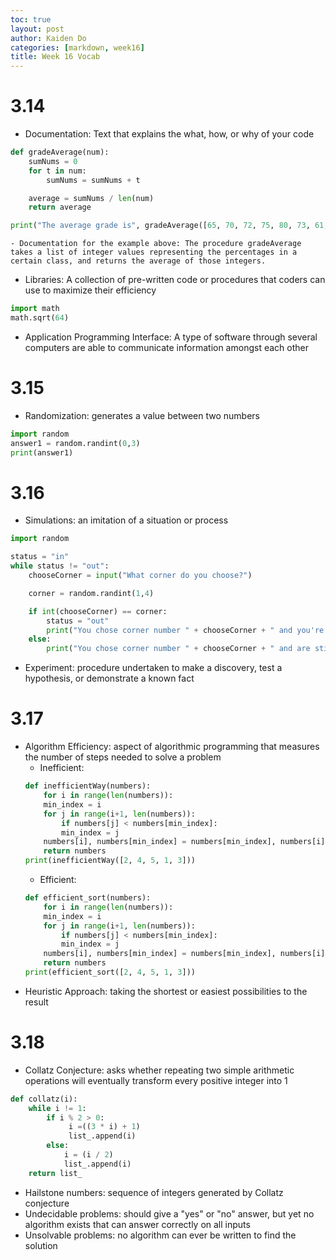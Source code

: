 ```yaml
---
toc: true
layout: post
author: Kaiden Do
categories: [markdown, week16]
title: Week 16 Vocab
---
```

# 3.14
- Documentation: Text that explains the what, how, or why of your code
```python
def gradeAverage(num):
    sumNums = 0
    for t in num:
        sumNums = sumNums + t

    average = sumNums / len(num)
    return average

print("The average grade is", gradeAverage([65, 70, 72, 75, 80, 73, 61, 84, 81, 83]))
```
    - Documentation for the example above: The procedure gradeAverage takes a list of integer values representing the percentages in a certain class, and returns the average of those integers.
- Libraries: A collection of pre-written code or procedures that coders can use to maximize their efficiency
```python
import math
math.sqrt(64)
```
- Application Programming Interface: A type of software through several computers are able to communicate information amongst each other
# 3.15
- Randomization: generates a value between two numbers
```python
import random
answer1 = random.randint(0,3)
print(answer1)
```
# 3.16
- Simulations: an imitation of a situation or process
```python
import random

status = "in"
while status != "out":
    chooseCorner = input("What corner do you choose?")

    corner = random.randint(1,4)

    if int(chooseCorner) == corner:
        status = "out"
        print("You chose corner number " + chooseCorner + " and you're OUT")
    else:
        print("You chose corner number " + chooseCorner + " and are still in!")
```
- Experiment: procedure undertaken to make a discovery, test a hypothesis, or demonstrate a known fact
# 3.17
- Algorithm Efficiency: aspect of algorithmic programming that measures the number of steps needed to solve a problem
    - Inefficient:
    ```python
    def inefficientWay(numbers):
        for i in range(len(numbers)):
        min_index = i
        for j in range(i+1, len(numbers)):
            if numbers[j] < numbers[min_index]:
            min_index = j
        numbers[i], numbers[min_index] = numbers[min_index], numbers[i]
        return numbers
    print(inefficientWay([2, 4, 5, 1, 3]))
    ```
    - Efficient:
    ```python
    def efficient_sort(numbers):
        for i in range(len(numbers)):
        min_index = i
        for j in range(i+1, len(numbers)):
            if numbers[j] < numbers[min_index]:
            min_index = j
        numbers[i], numbers[min_index] = numbers[min_index], numbers[i]
        return numbers
    print(efficient_sort([2, 4, 5, 1, 3]))
    ```
- Heuristic Approach: taking the shortest or easiest possibilities to the result
# 3.18
- Collatz Conjecture: asks whether repeating two simple arithmetic operations will eventually transform every positive integer into 1
```python
def collatz(i):
    while i != 1:
        if i % 2 > 0:
             i =((3 * i) + 1)
             list_.append(i)
        else:
            i = (i / 2)
            list_.append(i)
    return list_
```
- Hailstone numbers: sequence of integers generated by Collatz conjecture
- Undecidable problems: should give a "yes" or "no" answer, but yet no algorithm exists that can answer correctly on all inputs
- Unsolvable problems: no algorithm can ever be written to find the solution
